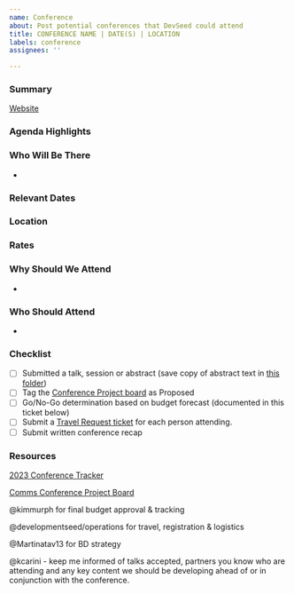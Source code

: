 ```yaml
---
name: Conference
about: Post potential conferences that DevSeed could attend
title: CONFERENCE NAME | DATE(S) | LOCATION
labels: conference
assignees: ''

---
```


### Summary

[Website]()

### Agenda Highlights

### Who Will Be There
-

### Relevant Dates

### Location

### Rates

### Why Should We Attend
-

### Who Should Attend
-

### Checklist
- [ ] Submitted a talk, session or abstract (save copy of abstract text in [this folder](https://drive.google.com/drive/folders/1AE5eNLV2g5vZOUQ7Y80Do9AUipzfaQby?usp=share_link))
- [ ] Tag the [Conference Project board](*https://github.com/orgs/developmentseed/projects/59) as Proposed
- [ ] Go/No-Go determination based on budget forecast (documented in this ticket below)
- [ ] Submit a [Travel Request ticket](https://github.com/developmentseed/operations/issues/new?assignees=&labels=travel-request&template=TravelRequest.md&title=Travel+Request+Checklist) for each person attending.
- [ ] Submit written conference recap

### Resources

[2023 Conference Tracker](https://docs.google.com/spreadsheets/d/1iaRR69rJKGzbtLQvm5B0NHXriJSAhjBy_pBzm51lHo8/edit?usp=sharing)

[Comms Conference Project Board](https://github.com/orgs/developmentseed/projects/59/views/2?layout=board)

@kimmurph for final budget approval & tracking

@developmentseed/operations  for travel, registration & logistics

@Martinatav13 for BD strategy

@kcarini - keep me informed of talks accepted, partners you know who are attending and any key content we should be developing ahead of or in conjunction with the conference.
